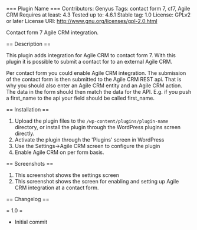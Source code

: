 === Plugin Name ===
Contributors: Genyus
Tags: contact form 7, cf7, Agile CRM
Requires at least: 4.3
Tested up to: 4.6.1
Stable tag: 1.0
License: GPLv2 or later
License URI: http://www.gnu.org/licenses/gpl-2.0.html

Contact form 7 Agile CRM integration.

== Description ==

This plugin adds integration for Agile CRM to contact form 7. With this plugin it is possible to submit a contact for to an external Agile CRM.

Per contact form you could enable Agile CRM integration. The submission of the contact form is then submitted to the Agile CRM REST api. That is why you should also enter an Agile CRM entity and an Agile CRM action. The data in the form should then match the data for the API. E.g. if you push a first_name to the api your field should be called first_name.

== Installation ==

1. Upload the plugin files to the `/wp-content/plugins/plugin-name` directory, or install the plugin through the WordPress plugins screen directly.
1. Activate the plugin through the 'Plugins' screen in WordPress
1. Use the Settings->Agile CRM screen to configure the plugin
1. Enable Agile CRM on per form basis.


== Screenshots ==

1. This screenshot shows the settings screen
2. This screenshot shows the screen for enabling and setting up Agile CRM integration at a contact form.

== Changelog ==

= 1.0 =
* Initial commit


